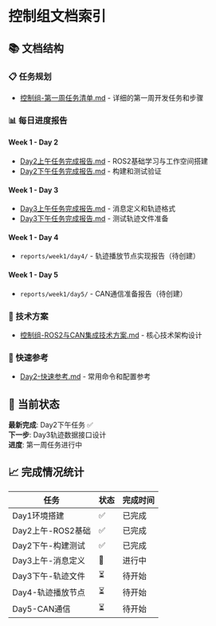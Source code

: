 # 控制组文档索引

## 📚 文档结构

### 📋 任务规划
- [控制组-第一周任务清单.md](./plans/控制组-第一周任务清单.md) - 详细的第一周开发任务和步骤

### 📊 每日进度报告
#### Week 1 - Day 2
- [Day2上午任务完成报告.md](./reports/week1/day2/Day2上午任务完成报告.md) - ROS2基础学习与工作空间搭建
- [Day2下午任务完成报告.md](./reports/week1/day2/Day2下午任务完成报告.md) - 构建和测试验证

#### Week 1 - Day 3
- [Day3上午任务完成报告.md](./reports/week1/day3/Day3上午任务完成报告.md) - 消息定义和轨迹格式
- [Day3下午任务完成报告.md](./reports/week1/day3/Day3下午任务完成报告.md) - 测试轨迹文件准备

#### Week 1 - Day 4
- `reports/week1/day4/` - 轨迹播放节点实现报告（待创建）

#### Week 1 - Day 5
- `reports/week1/day5/` - CAN通信准备报告（待创建）

### 🔧 技术方案
- [控制组-ROS2与CAN集成技术方案.md](./technical-specs/控制组-ROS2与CAN集成技术方案.md) - 核心技术架构设计

### 📖 快速参考
- [Day2-快速参考.md](./quick-reference/Day2-快速参考.md) - 常用命令和配置参考

## 🎯 当前状态

**最新完成**: Day2下午任务 ✅  
**下一步**: Day3轨迹数据接口设计  
**进度**: 第一周任务进行中

## 📈 完成情况统计

| 任务 | 状态 | 完成时间 |
|------|------|----------|
| Day1环境搭建 | ✅ | 已完成 |
| Day2上午-ROS2基础 | ✅ | 已完成 |
| Day2下午-构建测试 | ✅ | 已完成 |
| Day3上午-消息定义 | 🔄 | 进行中 |
| Day3下午-轨迹文件 | ⏳ | 待开始 |
| Day4-轨迹播放节点 | ⏳ | 待开始 |
| Day5-CAN通信 | ⏳ | 待开始 | 